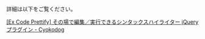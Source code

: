 詳細は以下をご覧ください。

[[Ex Code Prettify] その場で編集／実行できるシンタックスハイライター jQuery プラグイン - Cyokodog](http://www.cyokodog.net/blog/ex-code-prettify-doc/)
